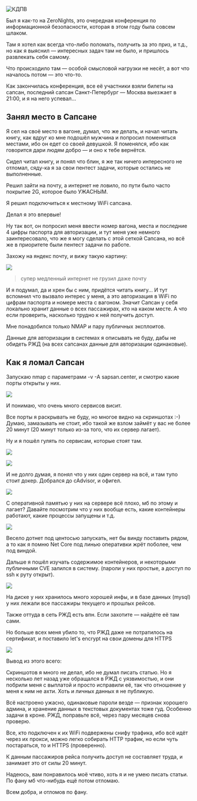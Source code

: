 ![КДПВ](https://habrastorage.org/r/w1560/getpro/habr/post_images/eeb/898/936/eeb8989369172f4755662b59f4da423e.png)

Был я как-то на ZeroNights, это очередная конференция по информационной безопасности, которая в этом году была совсем шлаком.

Там я хотел как всегда что-либо поломать, получить за это приз, и т.д., но как я выяснил — интересных задач там не было, и пришлось развлекать себя самому.

Что происходило там — особой смысловой нагрузки не несёт, а вот что началось потом — это что-то.

Как закончилась конференция, все её участники взяли билеты на сапсан, последний сапсан Санкт-Петербург — Москва выезжает в 21:00, и я на него успевал…

## Занял место в Сапсане

Я сел на своё место в вагоне, думал, что же делать, и начал читать книгу, как вдруг ко мне подошёл мужчина и попросил поменяться местами, ибо он едет со своей девушкой. Я поменялся, ибо как говорится дари людям добро — и оно к тебе вернётся.

Сидел читал книгу, и понял что блин, я же так ничего интересного не отломал, сяду-ка я за свои пентест задачи, которые остались не выполненные.

Решил зайти на почту, а интернет не ловило, по пути было часто покрытие 2G, которое было УЖАСНЫМ.

Я решил подключиться к местному WiFi сапсана.

Делал я это впервые!

Ну так вот, он попросил меня ввести номер вагона, места и последние 4 цифры паспорта для авторизации, и тут меня уже немного заинтересовало, что же я могу сделать с этой сеткой Сапсана, но всё же в приоритете были пентест задачи по работе.

Захожу на яндекс почту, и вижу такую картину:

![](https://habrastorage.org/r/w1560/getpro/habr/post_images/8f9/0a6/94d/8f90a694d82627232c4d55c6978c4a1a.png)

> супер медленный интернет не грузил даже почту

И я подумал, да и хрен бы с ним, придётся читать книгу… И тут вспомнил что вызвало интерес у меня, а это авторизация в WiFi по цифрам паспорта и номере места с вагоном. Значит Сапсан у себя локально хранит данные о всех пассажирах, кто на каком месте. А что если проверить, насколько трудно к ней получить доступ.

Мне понадобился только NMAP и пару публичных эксплоитов.

Данные для авторизации в системах я описывать не буду, дабы не обидеть РЖД (на всех сапсанах данные для авторизации одинаковые).

## Как я ломал Сапсан

Запускаю nmap с параметрами -v -A sapsan.center, и смотрю какие порты открыты у них.

![](https://habrastorage.org/r/w1560/getpro/habr/post_images/a5d/a99/41b/a5da9941ba7031c0cc55df6c142c4bcf.png)

И понимаю, что очень много сервисов висит.

Все порты я раскрывать не буду, но многое видно на скриншотах :-) Думаю, замазывать не стоит, ибо такой же взлом займёт у вас не более 20 минут (20 минут только из-за того, что их сервер лагает).

Ну и я пошёл гулять по сервисам, которые стоят там.

![](https://habrastorage.org/r/w1560/getpro/habr/post_images/ef8/c32/1b9/ef8c321b94121de91816e1c65c706bfa.png)

![](https://habrastorage.org/r/w1560/getpro/habr/post_images/950/97d/532/95097d53238c731714e05dd2a13a8906.png)

И не долго думая, я понял что у них один сервер на всё, и там тупо стоит докер. Добрался до cAdvisor, и офигел.

![](https://habrastorage.org/r/w1560/getpro/habr/post_images/05b/bd6/507/05bbd6507935445f0d39442a4d6b80d9.png)

С оперативной памятью у них на сервере всё плохо, мб по этому и лагает? Давайте посмотрим что у них вообще есть, какие контейнеры работают, какие процессы запущены и т.д.

![](https://habrastorage.org/r/w1560/getpro/habr/post_images/305/e21/08c/305e2108ce535ced166140e6669b10b4.png)

Весело дотнет под центосью запускать, нет бы винду поставить рядом, а то как я помню Net Core под линью оперативки жрёт поболее, чем под виндой.

Дальше я пошёл изучать содержимое контейнеров, и некоторыми публичными CVE залился в систему. (пароли у них простые, а доступ по ssh к руту открыт).

![](https://habrastorage.org/r/w1560/getpro/habr/post_images/a98/a7b/abf/a98a7babf87d67a9f355533263efa878.png)

На диске у них хранилось много хорошей инфы, и в базе данных (mysql) у них лежали все пассажиры текущего и прошлых рейсов.

Также оттуда в сеть РЖД есть впн. Если захотите — найдёте её там сами.

Но больше всех меня убило то, что РЖД даже не потратилось на сертификат, и поставило let's encrypt на свои домены для HTTPS

![](https://habrastorage.org/r/w1560/getpro/habr/post_images/94c/8b2/54f/94c8b254f7c68c9edc68667d3996a2ca.png)

Вывод из этого всего:

Скриншотов я много не делал, ибо не думал писать статью. Но я несколько лет назад уже обращался в РЖД с уязвимостью, и они побрили меня с выплатой и просто исправили её, так что отношение у меня к ним не ахти. Хоть и личных данных я не публикую.

Всё настроено ужасно, одинаковые пароли везде — признак хорошего админа, и хранение данных в текстовых документах тоже гуд. Особенно задачи в кроне. РЖД, поправьте всё, через пару месяцев снова проверю.

Все, кто подключен к их WiFi подвержены снифу трафика, ибо всё идёт через их прокси, можно легко собирать HTTP трафик, но если чуть постараться, то и HTTPS (проверенно).

К данным пассажиров рейса получить доступ не составляет труда, и занимает это от силы 20 минут.

Надеюсь, вам понравилось моё чтиво, хоть я и не умею писать статьи. По фану мб что-нибудь ещё потом отломаю.

Всем добра, и отломов по фану.

